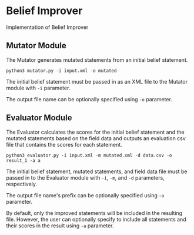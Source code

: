 # Belief Improver
Implementation of Belief Improver

## Mutator Module
The Mutator generates mutated statements from an initial belief statement. 

`python3 mutator.py -i input.xml -o mutated`

The initial belief statement must be passed in as an XML file to the Mutator module with `-i` parameter. 

The output file name can be optionally specified using `-o` parameter.

## Evaluator Module
The Evaluator calculates the scores for the initial belief statement and the mutated statements based on the field data and outputs an evaluation csv file that contains the scores for each statement.

`python3 evaluator.py -i input.xml -m mutated.xml -d data.csv -o result_1 -a a`

The initial belief statement, mutated statements, and field data file must be passed in to the Evaluator module with `-i`, `-m`, and `-d` parameters, respectively. 

The output file name's prefix can be optionally specified using `-o` parameter.

By default, only the improved statements will be included in the resulting file. However, the user can optionally specify to include all statements and their scores in the result using `-a` parameter. 